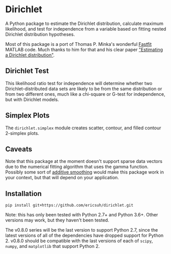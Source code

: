 Dirichlet
=========

A Python package to estimate the Dirichlet distribution, calculate maximum
likelihood, and test for independence from a variable based on fitting nested
Dirichlet distribution hypotheses.

Most of this package is a port of Thomas P. Minka's wonderful
[Fastfit][fastfit] MATLAB code. Much thanks to him for that and his clear
paper ["Estimating a Dirichlet distribution"][estimating].

[estimating]: http://research.microsoft.com/en-us/um/people/minka/papers/dirichlet/
[fastfit]: http://research.microsoft.com/en-us/um/people/minka/software/fastfit/

Dirichlet Test
--------------

This likelihood ratio test for independence will determine whether two
Dirichlet-distributed data sets are likely to be from the same distribution
or from two different ones, much like a chi-square or G-test for independence,
but with Dirichlet models.

Simplex Plots
-------------

The `dirichlet.simplex` module creates scatter, contour, and filled contour 2-simplex plots.

Caveats
-------

Note that this package at the moment doesn't support sparse data vectors due to the
numerical fitting algorithm that uses the gamma function. Possibly some sort of
[additive smoothing](https://en.wikipedia.org/wiki/Additive_smoothing) would
make this package work in your context, but that will depend on your application.

Installation
------------

    pip install git+https://github.com/ericsuh/dirichlet.git

Note: this has only been tested with Python 2.7+ and Python 3.6+. Other versions
may work, but they haven't been tested.

The v0.8.0 series will be the last version to support Python 2.7, since the latest
versions of all of the dependencies have dropped support for Python 2. v0.8.0
should be compatible with the last versions of each of `scipy`, `numpy`, and
`matplotlib` that support Python 2.